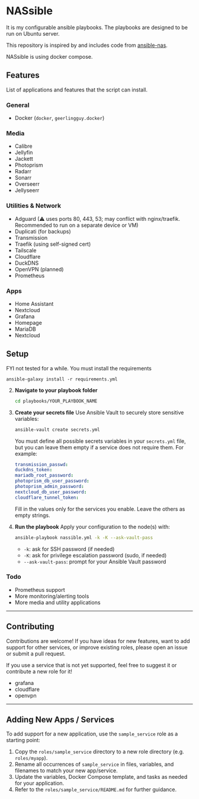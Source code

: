 # NASsible
It is my configurable ansible playbooks. The playbooks are designed to be run on Ubuntu server.

This repository is inspired by and includes code from [ansible-nas](https://github.com/davestephens/ansible-nas).

NASsible is using docker compose.

## Features
List of applications and features that the script can install.

### General
- Docker (`docker`, `geerlingguy.docker`)

### Media
- Calibre
- Jellyfin
- Jackett
- Photoprism
- Radarr
- Sonarr
- Overseerr
- Jellyseerr

### Utilities & Network
- Adguard (⚠ uses ports 80, 443, 53; may conflict with nginx/traefik. Recommended to run on a separate device or VM)
- Duplicati (for backups)
- Transmission
- Traefik (using self-signed cert)
- Tailscale
- Cloudflare
- DuckDNS
- OpenVPN (planned)
- Prometheus

### Apps
- Home Assistant
- Nextcloud
- Grafana
- Homepage
- MariaDB
- Nextcloud


## Setup
FYI not tested for a while. You must install the requirements

```
ansible-galaxy install -r requirements.yml
```

2. **Navigate to your playbook folder**
   ```bash
   cd playbooks/YOUR_PLAYBOOK_NAME
   ```

3. **Create your secrets file**
   Use Ansible Vault to securely store sensitive variables:
   ```bash
   ansible-vault create secrets.yml
   ```

   You must define all possible secrets variables in your `secrets.yml` file, but you can leave them empty if a service does not require them. For example:

   ```yaml
   transmission_passwd:
   duckdns_token:
   mariadb_root_password:
   photoprism_db_user_password:
   photoprism_admin_password:
   nextcloud_db_user_password:
   cloudflare_tunnel_token:
   ```

   Fill in the values only for the services you enable. Leave the others as empty strings.

4. **Run the playbook**
   Apply your configuration to the node(s) with:
   ```bash
   ansible-playbook nassible.yml -k -K --ask-vault-pass
   ```
   - `-k`: ask for SSH password (if needed)
   - `-K`: ask for privilege escalation password (sudo, if needed)
   - `--ask-vault-pass`: prompt for your Ansible Vault password

### Todo
- Prometheus support
- More monitoring/alerting tools
- More media and utility applications

---

## Contributing

Contributions are welcome! If you have ideas for new features, want to add support for other services, or improve existing roles, please open an issue or submit a pull request.

If you use a service that is not yet supported, feel free to suggest it or contribute a new role for it!
- grafana
- cloudflare
- openvpn

---

## Adding New Apps / Services

To add support for a new application, use the `sample_service` role as a starting point:

1. Copy the `roles/sample_service` directory to a new role directory (e.g. `roles/myapp`).
2. Rename all occurrences of `sample_service` in files, variables, and filenames to match your new app/service.
3. Update the variables, Docker Compose template, and tasks as needed for your application.
4. Refer to the `roles/sample_service/README.md` for further guidance.
